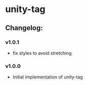 # unity-tag

## Changelog:

### v1.0.1
- fix styles to avoid stretching

### v1.0.0
- Initial implementation of unity-tag
